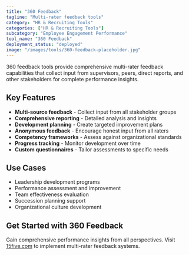 ```yaml
---
title: "360 Feedback"
tagline: "Multi-rater feedback tools"
category: "HR & Recruiting Tools"
categories: ["HR & Recruiting Tools"]
subcategory: "Employee Engagement Performance"
tool_name: "360 Feedback"
deployment_status: "deployed"
image: "/images/tools/360-feedback-placeholder.jpg"
---
```

360 feedback tools provide comprehensive multi-rater feedback capabilities that collect input from supervisors, peers, direct reports, and other stakeholders for complete performance insights.

## Key Features

- **Multi-source feedback** - Collect input from all stakeholder groups
- **Comprehensive reporting** - Detailed analysis and insights
- **Development planning** - Create targeted improvement plans
- **Anonymous feedback** - Encourage honest input from all raters
- **Competency frameworks** - Assess against organizational standards
- **Progress tracking** - Monitor development over time
- **Custom questionnaires** - Tailor assessments to specific needs

## Use Cases

- Leadership development programs
- Performance assessment and improvement
- Team effectiveness evaluation
- Succession planning support
- Organizational culture development

## Get Started with 360 Feedback

Gain comprehensive performance insights from all perspectives. Visit [15five.com](https://www.15five.com) to implement multi-rater feedback systems.
